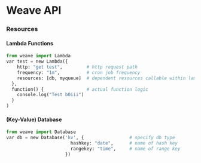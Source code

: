 # Weave API

### Resources
#### Lambda Functions
``` python
from weave import Lambda
var test = new Lambda({
    http: "get test",         # http request path
    frequency: "1m",          # cron job frequency
    resources: [db, myqueue]  # dependent resources callable within lambda
  },
  function() {                # actual function logic
    console.log("Test b0iii")
  }
)
```
#### (Key-Value) Database
``` python
from weave import Database
var db = new Database('kv', {                 # specify db type 
                        hashkey: "date",      # name of hash key
                        rangekey: "time",     # name of range key 
                      })

```
